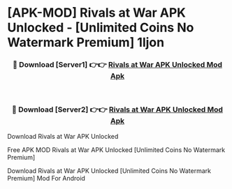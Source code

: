 # [APK-MOD] Rivals at War APK Unlocked - [Unlimited Coins No Watermark Premium] 1ljon



<div align="center">
<h3>🔴 Download [Server1] 👉👉 <a href="https://momento.my/?title=Rivals_at_War_APK_Unlocked">Rivals at War APK Unlocked Mod Apk</a></h3><br>

<h3>🔴 Download [Server2] 👉👉 <a href="https://momento.my/?title=Rivals_at_War_APK_Unlocked">Rivals at War APK Unlocked Mod Apk</a></h3>
</div>



Download Rivals at War APK Unlocked 

Free APK MOD Rivals at War APK Unlocked [Unlimited Coins No Watermark Premium]

Download Rivals at War APK Unlocked [Unlimited Coins No Watermark Premium] Mod For Android
